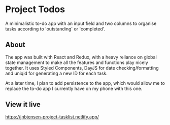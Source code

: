 # Project Todos

A minimalistic to-do app with an input field and two columns to organise tasks according to 'outstanding' or 'completed'.

## About

The app was built with React and Redux, with a heavy reliance on global state management to make all the features and functions play nicely together. It uses Styled Components, DayJS for date checking/formatting and uniqid for generating a new ID for each task. 

At a later time, I plan to add persistence to the app, which would allow me to replace the to-do app I currently have on my phone with this one.

## View it live

https://jnbjensen-project-tasklist.netlify.app/

